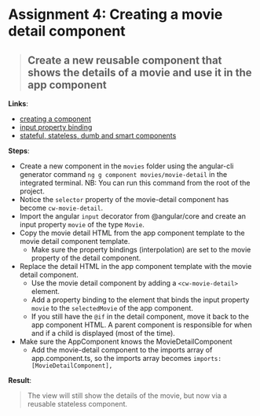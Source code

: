 Assignment 4: Creating a movie detail component 
==============================================

> ## Create a new reusable component that shows the details of a movie and use it in the app component

**Links**:
- [creating a component](https://angular-training-guide.rangle.io/cli/creating-components)
- [input property binding](https://angular.dev/guide/components/inputs)
- [stateful, stateless, dumb and smart components](https://medium.com/@sniadek97/smart-dumb-components-in-angular-c11e43ed312e)

**Steps**:
- Create a new component in the `movies` folder using the angular-cli generator command `ng g component movies/movie-detail` in the integrated terminal. NB: You can run this command from the root of the project.
- Notice the `selector` property of the movie-detail component has become `cw-movie-detail`.
- Import the angular `input` decorator from @angular/core and create an input property `movie` of the type `Movie`.
- Copy the movie detail HTML from the app component template to the movie detail component template.
    - Make sure the property bindings (interpolation) are set to the movie property of the detail component.
- Replace the detail HTML in the app component template with the movie detail component.
  - Use the movie detail component by adding a `<cw-movie-detail>` element.
  - Add a property binding to the element that binds the input property `movie` to the `selectedMovie` of the app component.
  - If you still have the `@if` in the detail component, move it back to the app component HTML. A parent component is responsible for when and if a child is displayed (most of the time).
- Make sure the AppComponent knows the MovieDetailComponent
  - Add the movie-detail component to the imports array of app.component.ts, so the imports array becomes `imports: [MovieDetailComponent],`

**Result**:
> The view will still show the details of the movie, but now via a reusable stateless component.
